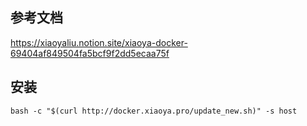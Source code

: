 ## 参考文档
https://xiaoyaliu.notion.site/xiaoya-docker-69404af849504fa5bcf9f2dd5ecaa75f

## 安装
```shell
bash -c "$(curl http://docker.xiaoya.pro/update_new.sh)" -s host
```
